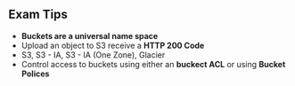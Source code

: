 ## Exam Tips 

* **Buckets are a universal name space**
* Upload an object to S3 receive a **HTTP 200 Code**
* S3, S3 - IA, S3 - IA (One Zone), Glacier
* Control access to buckets using either an **buckect ACL** or using **Bucket Polices**

